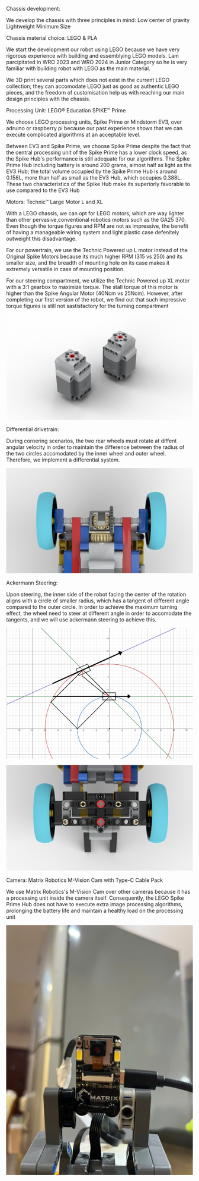 Chassis development:

We develop the chassis with three principles in mind:
Low center of gravity
Lightweight
Minimum Size 

Chassis material choice: LEGO & PLA

We start the development our robot using LEGO because we have very rigorous experience with building and essemblying LEGO models. Lam parcipitated in WRO 2023 and WRO 2024 in Junior Category so he is very familiar with building robot with LEGO as the main material.

We 3D print several parts which does not exist in the current LEGO collection; they can accomodate LEGO just as good as authentic LEGO pieces, and the freedom of customisation help us with reaching our main design principles with the chassis. 

Processing Unit: LEGO® Education SPIKE™ Prime
    
We choose LEGO processing units, Spike Prime or Mindstorm EV3, over adruino or raspberry pi because our past experience shows that we can execute complicated algorithms at an acceptable level.

Between EV3 and Spike Prime, we choose Spike Prime despite the fact that the central processing unit of the Spike Prime has a lower clock speed, as the Spike Hub's performance is still adequate for our algorithms. The Spike Prime Hub including battery is around 200 grams, almost half as light as the EV3 Hub; the total volume occupied by the Spike Prime Hub is around 0.158L, more than half as small as the EV3 Hub, which occupies 0.388L. These two characteristics of the Spike Hub make its superiorly favorable to use compared to the EV3 Hub 

Motors: Technic™ Large Motor L and XL
    
With a LEGO chassis, we can opt for LEGO motors, which are way lighter than other pervasive,conventional robotics motors such as the GA25 370. Even though the torque figures and RPM are not as impressive, the benefit of having a manageable wiring system and light plastic case defenitely outweight this disadvantage. 

For our powertrain, we use the Technic Powered up L motor instead of the Original Spike Motors because its much higher RPM (315 vs 250) and its smaller size, and the breadth of mounting hole on its case makes it extremely versatile in case of mounting position.

For our steering compartment, we utilize the Technic Powered up XL motor with a 3:1 gearbox to maximize torque. The stall torque of this motor is higher than the Spike Angular Motor (40Ncm vs 25Ncm). However, after completing our first version of the robot, we find out that such impressive torque figures is still not sastisfactory for the turning compartment

![](Images/Powered%20Up%20Motors.png)

Differential drivetrain: 

During cornering scenarios, the two rear wheels must rotate at diffent angular velocity in order to maintain the difference between the radius of the two circles accomodated by the inner wheel and outer wheel. Therefore, we implement a differential system. 

![](Images/Differential.png)

Ackermann Steering:

Upon steering, the inner side of the robot facing the center of the rotation aligns with a circle of smaller radius, which has a tangent of different angle compared to the outer circle. In order to achieve the maximum turning effect, the wheel need to steer at different angle in order to accomodate the tangents, and we will use ackermann steering to achieve this.

![](Images/Ackermann.png)

![](Images/Ackermann_2.png)

Camera: Matrix Robotics M-Vision Cam with Type-C Cable Pack

We use Matrix Robotics's M-Vision Cam over other cameras because it has a processing unit inside the camera itself. Consequently, the LEGO Spike Prime Hub does not have to execute extra image processing algorithms, prolonging the battery life and maintain a healthy load on the processing unit

![](Images/M%20Vision%20Cam.jpg)